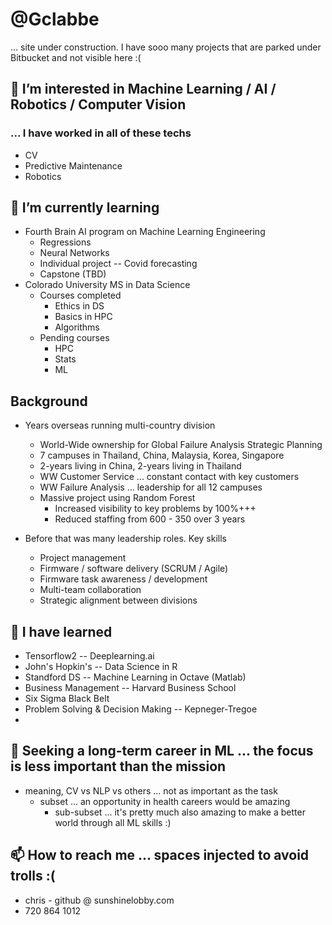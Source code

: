 # @Gclabbe
... site under construction.  I have sooo many projects that are parked under Bitbucket and not visible here :(

## 👀 I’m interested in Machine Learning / AI / Robotics / Computer Vision
### ... I have worked in all of these techs
* CV
* Predictive Maintenance
* Robotics

## 🌱 I’m currently learning
* Fourth Brain AI program on Machine Learning Engineering
    *  Regressions
    *  Neural Networks
    *  Individual project -- Covid forecasting
    *  Capstone (TBD)
* Colorado University MS in Data Science
    * Courses completed
        * Ethics in DS
        * Basics in HPC
        * Algorithms
    * Pending courses
        * HPC
        * Stats
        * ML

## Background
* Years overseas running multi-country division
    * World-Wide ownership for Global Failure Analysis Strategic Planning
    * 7 campuses in Thailand, China, Malaysia, Korea, Singapore
    * 2-years living in China, 2-years living in Thailand
    * WW Customer Service ... constant contact with key customers
    * WW Failure Analysis ... leadership for all 12 campuses
    * Massive project using Random Forest
        * Increased visibility to key problems by 100%+++
        * Reduced staffing from 600 - 350 over 3 years
        
* Before that was many leadership roles.  Key skills
    * Project management
    * Firmware / software delivery (SCRUM / Agile)
    * Firmware task awareness / development
    * Multi-team collaboration
    * Strategic alignment between divisions

## 🌱 I have learned
* Tensorflow2 -- Deeplearning.ai
* John's Hopkin's -- Data Science in R
* Standford DS -- Machine Learning in Octave (Matlab)
* Business Management -- Harvard Business School
* Six Sigma Black Belt
* Problem Solving & Decision Making -- Kepneger-Tregoe
* 

## 💞️ Seeking a long-term career in ML ... the focus is less important than the mission 
* meaning, CV vs NLP vs others ... not as important as the task
    * subset ... an opportunity in health careers would be amazing
        * sub-subset ... it's pretty much also amazing to make a better world through all ML skills :)

## 📫 How to reach me ... spaces injected to avoid trolls :(
* chris - github @ sunshinelobby.com
* 720  864  1012 


